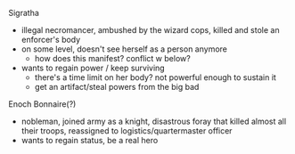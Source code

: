 Sigratha
- illegal necromancer, ambushed by the wizard cops, killed and stole an enforcer's body
- on some level, doesn't see herself as a person anymore
	- how does this manifest? conflict w below?
- wants to regain power / keep surviving
	- there's a time limit on her body? not powerful enough to sustain it
	- get an artifact/steal powers from the big bad

Enoch Bonnaire(?)
- nobleman, joined army as a knight, disastrous foray that killed almost all their troops, reassigned to logistics/quartermaster officer
- wants to regain status, be a real hero

